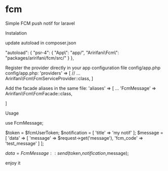 # fcm
Simple FCM push notif for laravel

Instalation

update autoload in composer.json

"autoload": {
        "psr-4": {
            "App\\": "app/",
            "Aririfani\\Fcm\\": "packages/aririfani/fcm/src/"
        }
    },

Register the provider directly in your app configuration file config/app.php config/app.php:
'providers' => [
    // ...
   Aririfani\Fcm\FcmServiceProvider::class,
]

Add the facade aliases in the same file:
'aliases' => [
    ...
  'FcmMessage' => Aririfani\Fcm\FcmFacade::class,

]

Usage

use FcmMessage;

$token = $fcmUserToken;
$notification = [
            'title' => 'my notif'
        ];
        $message     = [
            'data'  => [
                    'message'   => $request->get('message'),
                    'fcm_code'  => 'test_message'
                ]
        ];

$data = FcmMessage::send($token,$notification,$message);

enjoy it
